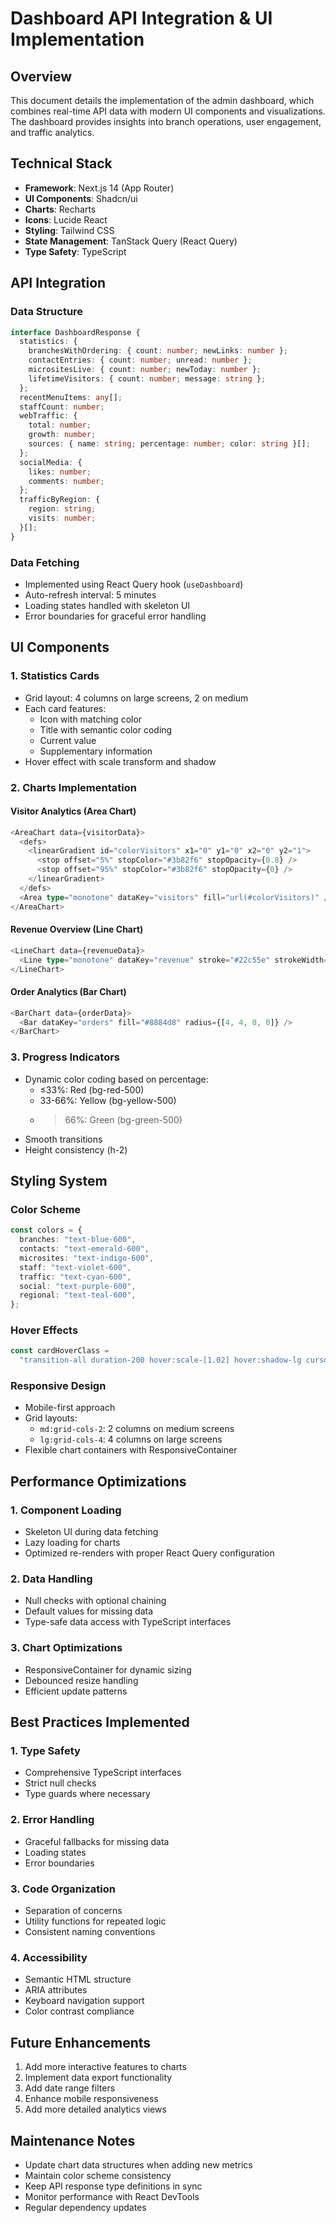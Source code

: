 # Dashboard API Integration & UI Implementation

## Overview

This document details the implementation of the admin dashboard, which combines real-time API data with modern UI components and visualizations. The dashboard provides insights into branch operations, user engagement, and traffic analytics.

## Technical Stack

- **Framework**: Next.js 14 (App Router)
- **UI Components**: Shadcn/ui
- **Charts**: Recharts
- **Icons**: Lucide React
- **Styling**: Tailwind CSS
- **State Management**: TanStack Query (React Query)
- **Type Safety**: TypeScript

## API Integration

### Data Structure

```typescript
interface DashboardResponse {
  statistics: {
    branchesWithOrdering: { count: number; newLinks: number };
    contactEntries: { count: number; unread: number };
    micrositesLive: { count: number; newToday: number };
    lifetimeVisitors: { count: number; message: string };
  };
  recentMenuItems: any[];
  staffCount: number;
  webTraffic: {
    total: number;
    growth: number;
    sources: { name: string; percentage: number; color: string }[];
  };
  socialMedia: {
    likes: number;
    comments: number;
  };
  trafficByRegion: {
    region: string;
    visits: number;
  }[];
}
```

### Data Fetching

- Implemented using React Query hook (`useDashboard`)
- Auto-refresh interval: 5 minutes
- Loading states handled with skeleton UI
- Error boundaries for graceful error handling

## UI Components

### 1. Statistics Cards

- Grid layout: 4 columns on large screens, 2 on medium
- Each card features:
  - Icon with matching color
  - Title with semantic color coding
  - Current value
  - Supplementary information
- Hover effect with scale transform and shadow

### 2. Charts Implementation

#### Visitor Analytics (Area Chart)

```typescript
<AreaChart data={visitorData}>
  <defs>
    <linearGradient id="colorVisitors" x1="0" y1="0" x2="0" y2="1">
      <stop offset="5%" stopColor="#3b82f6" stopOpacity={0.8} />
      <stop offset="95%" stopColor="#3b82f6" stopOpacity={0} />
    </linearGradient>
  </defs>
  <Area type="monotone" dataKey="visitors" fill="url(#colorVisitors)" />
</AreaChart>
```

#### Revenue Overview (Line Chart)

```typescript
<LineChart data={revenueData}>
  <Line type="monotone" dataKey="revenue" stroke="#22c55e" strokeWidth={2} />
</LineChart>
```

#### Order Analytics (Bar Chart)

```typescript
<BarChart data={orderData}>
  <Bar dataKey="orders" fill="#8884d8" radius={[4, 4, 0, 0]} />
</BarChart>
```

### 3. Progress Indicators

- Dynamic color coding based on percentage:
  - ≤33%: Red (bg-red-500)
  - 33-66%: Yellow (bg-yellow-500)
  - > 66%: Green (bg-green-500)
- Smooth transitions
- Height consistency (h-2)

## Styling System

### Color Scheme

```typescript
const colors = {
  branches: "text-blue-600",
  contacts: "text-emerald-600",
  microsites: "text-indigo-600",
  staff: "text-violet-600",
  traffic: "text-cyan-600",
  social: "text-purple-600",
  regional: "text-teal-600",
};
```

### Hover Effects

```typescript
const cardHoverClass =
  "transition-all duration-200 hover:scale-[1.02] hover:shadow-lg cursor-pointer";
```

### Responsive Design

- Mobile-first approach
- Grid layouts:
  - `md:grid-cols-2`: 2 columns on medium screens
  - `lg:grid-cols-4`: 4 columns on large screens
- Flexible chart containers with ResponsiveContainer

## Performance Optimizations

### 1. Component Loading

- Skeleton UI during data fetching
- Lazy loading for charts
- Optimized re-renders with proper React Query configuration

### 2. Data Handling

- Null checks with optional chaining
- Default values for missing data
- Type-safe data access with TypeScript interfaces

### 3. Chart Optimizations

- ResponsiveContainer for dynamic sizing
- Debounced resize handling
- Efficient update patterns

## Best Practices Implemented

### 1. Type Safety

- Comprehensive TypeScript interfaces
- Strict null checks
- Type guards where necessary

### 2. Error Handling

- Graceful fallbacks for missing data
- Loading states
- Error boundaries

### 3. Code Organization

- Separation of concerns
- Utility functions for repeated logic
- Consistent naming conventions

### 4. Accessibility

- Semantic HTML structure
- ARIA attributes
- Keyboard navigation support
- Color contrast compliance

## Future Enhancements

1. Add more interactive features to charts
2. Implement data export functionality
3. Add date range filters
4. Enhance mobile responsiveness
5. Add more detailed analytics views

## Maintenance Notes

- Update chart data structures when adding new metrics
- Maintain color scheme consistency
- Keep API response type definitions in sync
- Monitor performance with React DevTools
- Regular dependency updates
